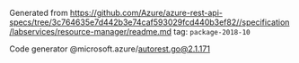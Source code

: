Generated from https://github.com/Azure/azure-rest-api-specs/tree/3c764635e7d442b3e74caf593029fcd440b3ef82//specification/labservices/resource-manager/readme.md tag: `package-2018-10`

Code generator @microsoft.azure/autorest.go@2.1.171


